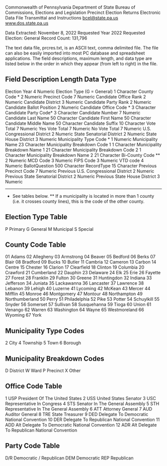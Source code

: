 Commonwealth of Pennsylvania
Department of State
Bureau of Commissions, Elections and Legislation
Precinct Election Returns
Electronic Data File Transmittal and Instructions
bcel@state.pa.us
www.dos.state.pa.us


Data Extracted:                 November 8, 2022
Requested Year                  2022
Requested Election:                General
Record Count:                   131,796


The text data file, prcres.txt, is an ASCII text, comma delimited
file.  The file can also be easily imported into most PC database
and spreadsheet applications.  The field descriptions, maximum
length, and data type are listed below in the order in which they
appear (from left to right) in the file.  


Field Description                       Length         Data Type
-----------------------------------------------------------------
Election Year                   4                 Numeric
Election Type (G = General)   1              Character
County Code *            2              Numeric
Precinct Code            7              Numeric
Candidate Office Rank         2              Numeric
Candidate District       3              Numeric
Candidate Party Rank          2              Numeric
Candidate Ballot Position     2              Numeric
Candidate Office Code *       3              Character
Candidate Party Code*         3              Character
Candidate Number         7              Numeric
Candidate Last Name      50             Character
Candidate First Name          50             Character
Candidate Middle Name         50             Character
Candidate Suffix         10             Character
Vote Total               7              Numeric
Yes Vote Total           7              Numeric
No Vote Total            7              Numeric
U.S. Congressional District   2              Numeric
State Senatorial District     2              Numeric
State House District          3              Numeric
Municipality Type Code * 1              Numeric
Municipality Name        23             Character
Municipality Breakdown Code 1 1              Character
Municipality Breakdown Name 1 21             Character
Municipality Breakdown Code 2 1              Character
Municipality Breakdown Name 2 21             Character
Bi-County Code **        2              Numeric
MCD Code            3              Numeric
FIPS Code           3              Numeric
VTD code            4              Numeric
BallotQuestion           500            Character
RecordType               15             Character
Previous Precinct Code        7              Numeric
Previous U.S. Congressional District    2              Numeric
Previous State Senatorial District 2              Numeric
Previous State House District 3              Numeric

--------------------------------------------------------------
 * See tables below.
** If a municipality is located in more than 1 county (i.e. it 
   crosses county lines), this is the code of the other county.


Election Type Table
-------------------
P Primary
G General
M Municipal
S Special


County Code Table
-----------------
01 Adams
02 Allegheny
03 Armstrong
04 Beaver
05 Bedford
06 Berks
07 Blair
08 Bradford
09 Bucks
10 Butler
11 Cambria
12 Cameron
13 Carbon
14 Centre
15 Chester
16 Clarion
17 Clearfield
18 Clinton
19 Columbia
20 Crawford
21 Cumberland
22 Dauphin
23 Delaware
24 Elk
25 Erie
26 Fayette
27 Forest
28 Franklin
29 Fulton
30 Greene
31 Huntingdon
32 Indiana
33 Jefferson
34 Juniata
35 Lackawanna
36 Lancaster
37 Lawrence
38 Lebanon
39 Lehigh
40 Luzerne
41 Lycoming
42 McKean
43 Mercer
44 Mifflin
45 Monroe
46 Montgomery
47 Montour
48 Northampton
49 Northumberland
50 Perry
51 Philadelphia
52 Pike
53 Potter
54 Schuylkill
55 Snyder
56 Somerset
57 Sullivan
58 Susquehanna
59 Tioga
60 Union
61 Venango
62 Warren
63 Washington
64 Wayne
65 Westmoreland
66 Wyoming
67 York


Municipality Type Codes
-----------------------
2 City
4 Township
5 Town
6 Borough


Municipality Breakdown Codes
----------------------------
D District
W Ward
P Precinct
X Other



Office Code Table
------------------------------------------------------------
1    USP  President Of The United States
2    USS  United States Senator
3    USC  Representative In Congress 
4    STS  Senator In The General Assembly 
5    STH  Representative In The General Assembly 
6    ATT  Attorney General 
7    AUD  Auditor General 
8    TRE  State Treasurer 
9    DED  Delegate To Democratic National Convention 
10   DER  Delegate To Republican National Convention 
11   ADD  Alt Delegate To Democratic National Convention
12   ADR  Alt Delegate To Republican National Convention

Party Code Table
--------------------------
D/R  Democratic / Republican
DEM  Democratic
REP  Republican